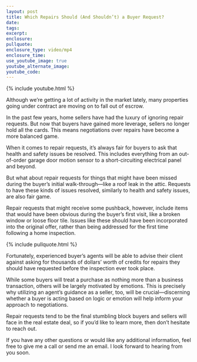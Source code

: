 ```yaml
---
layout: post
title: Which Repairs Should (And Shouldn’t) a Buyer Request?
date:
tags:
excerpt:
enclosure:
pullquote:
enclosure_type: video/mp4
enclosure_time:
use_youtube_image: true
youtube_alternate_image:
youtube_code:
---
```

{% include youtube.html %}

Although we’re getting a lot of activity in the market lately, many properties going under contract are moving on to fall out of escrow.

In the past few years, home sellers have had the luxury of ignoring repair requests. But now that buyers have gained more leverage, sellers no longer hold all the cards. This means negotiations over repairs have become a more balanced game. 

When it comes to repair requests, it’s always fair for buyers to ask that health and safety issues be resolved. This includes everything from an out-of-order garage door motion sensor to a short-circuiting electrical panel and beyond. 

But what about repair requests for things that might have been missed during the buyer’s initial walk-through—like a roof leak in the attic. Requests to have these kinds of issues resolved, similarly to health and safety issues, are also fair game. 

Repair requests that might receive some pushback, however, include items that would have been obvious during the buyer’s first visit, like a broken window or loose floor tile. Issues like these should have been incorporated into the original offer, rather than being addressed for the first time following a home inspection. 

{% include pullquote.html %}

Fortunately, experienced buyer’s agents will be able to advise their client against asking for thousands of dollars’ worth of credits for repairs they should have requested before the inspection ever took place. 

While some buyers will treat a purchase as nothing more than a business transaction, others will be largely motivated by emotions. This is precisely why utilizing an agent’s guidance as a seller, too, will be crucial—discerning whether a buyer is acting based on logic or emotion will help inform your approach to negotiations. 

Repair requests tend to be the final stumbling block buyers and sellers will face in the real estate deal, so if you’d like to learn more, then don’t hesitate to reach out.

If you have any other questions or would like any additional information, feel free to give me a call or send me an email. I look forward to hearing from you soon.